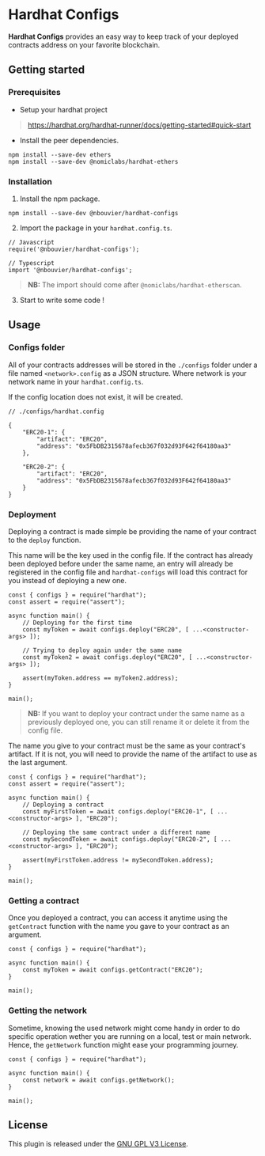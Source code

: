 # Hardhat Configs

**Hardhat Configs** provides an easy way to keep track of your deployed contracts address on your favorite blockchain.

## Getting started

### Prerequisites
- Setup your hardhat project
> https://hardhat.org/hardhat-runner/docs/getting-started#quick-start

- Install the peer dependencies.
```
npm install --save-dev ethers
npm install --save-dev @nomiclabs/hardhat-ethers
```

### Installation

1. Install the npm package.
```
npm install --save-dev @nbouvier/hardhat-configs
```

2. Import the package in your `hardhat.config.ts`.
```
// Javascript
require('@nbouvier/hardhat-configs');

// Typescript
import '@nbouvier/hardhat-configs';
```
> **NB:** The import should come after `@nomiclabs/hardhat-etherscan`.

3. Start to write some code !

## Usage

### Configs folder

All of your contracts addresses will be stored in the `./configs` folder under a file named `<network>.config` as a JSON structure. Where network is your network name in your `hardhat.config.ts`.  
  
If the config location does not exist, it will be created.

```
// ./configs/hardhat.config

{
    "ERC20-1": {
        "artifact": "ERC20",
        "address": "0x5FbDB2315678afecb367f032d93F642f64180aa3"
    },

    "ERC20-2": {
        "artifact": "ERC20",
        "address": "0x5FbDB2315678afecb367f032d93F642f64180aa3"
    }
}
```

### Deployment

Deploying a contract is made simple be providing the name of your contract to the `deploy` function.  

This name will be the key used in the config file. If the contract has already been deployed before under the same name, an entry will already be registered in the config file and `hardhat-configs` will load this contract for you instead of deploying a new one.

``` 
const { configs } = require("hardhat");
const assert = require("assert");

async function main() {
    // Deploying for the first time
    const myToken = await configs.deploy("ERC20", [ ...<constructor-args> ]);

    // Trying to deploy again under the same name
    const myToken2 = await configs.deploy("ERC20", [ ...<constructor-args> ]);
    
    assert(myToken.address == myToken2.address);
}

main();
```

> **NB:** If you want to deploy your contract under the same name as a previously deployed one, you can still rename it or delete it from the config file.

The name you give to your contract must be the same as your contract's artifact. If it is not, you will need to provide the name of the artifact to use as the last argument.

```
const { configs } = require("hardhat");
const assert = require("assert");

async function main() {
    // Deploying a contract
    const myFirstToken = await configs.deploy("ERC20-1", [ ...<constructor-args> ], "ERC20");

    // Deploying the same contract under a different name
    const mySecondToken = await configs.deploy("ERC20-2", [ ...<constructor-args> ], "ERC20");
    
    assert(myFirstToken.address != mySecondToken.address);
}

main();
```

### Getting a contract

Once you deployed a contract, you can access it anytime using the `getContract` function with the name you gave to your contract as an argument.

```
const { configs } = require("hardhat");

async function main() {
    const myToken = await configs.getContract("ERC20");
}

main();
```

### Getting the network

Sometime, knowing the used network might come handy in order to do specific operation wether you are running on a local, test or main network. Hence, the `getNetwork` function might ease your programming journey.

```
const { configs } = require("hardhat");

async function main() {
    const network = await configs.getNetwork();
}

main();
```

## License
This plugin is released under the [GNU GPL V3 License](License).
